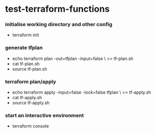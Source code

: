 # test-terraform-functions
### initialise working directory and other config
 - terraform init 
### generate tfplan
 - echo terraform plan -out=tfplan -input=false \ >> tf-plan.sh
 - cat tf-plan.sh
 - source tf-plan.sh
### terraform plan/apply
 - echo terraform apply -input=false -lock=false tfplan \ >> tf-apply.sh
 - cat tf-apply.sh
 - source tf-apply.sh
### start an interactive environment 
 - terraform console 
